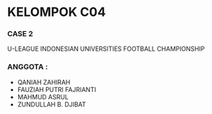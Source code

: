 # KELOMPOK C04

### CASE 2 
U-LEAGUE INDONESIAN UNIVERSITIES FOOTBALL CHAMPIONSHIP


### ANGGOTA :
- QANIAH ZAHIRAH
- FAUZIAH PUTRI FAJRIANTI
- MAHMUD ASRUL
- ZUNDULLAH B. DJIBAT
